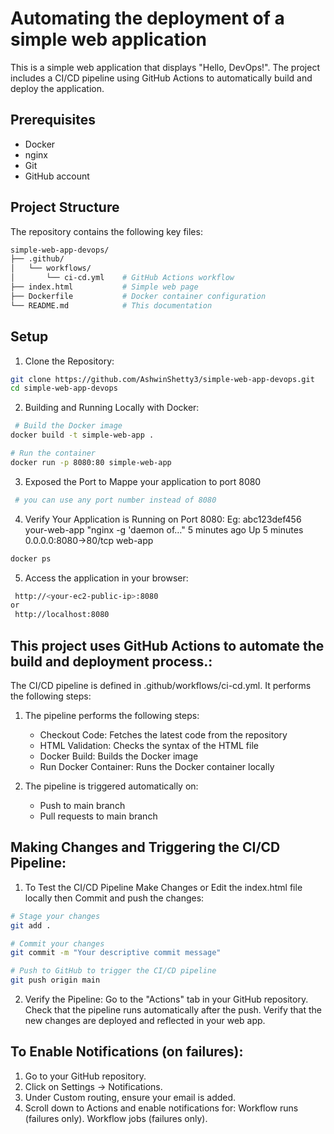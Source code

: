 # Automating the deployment of a simple web application

This is a simple web application that displays "Hello, DevOps!". The project includes a CI/CD pipeline using GitHub Actions to automatically build and deploy the application.

## Prerequisites

- Docker
- nginx
- Git
- GitHub account

## Project Structure
The repository contains the following key files:
```bash
simple-web-app-devops/
├── .github/
│   └── workflows/
│       └── ci-cd.yml    # GitHub Actions workflow
├── index.html           # Simple web page
├── Dockerfile           # Docker container configuration
└── README.md            # This documentation
   ```
## Setup

1. Clone the Repository:

```bash
git clone https://github.com/AshwinShetty3/simple-web-app-devops.git
cd simple-web-app-devops
   ```

2. Building and Running Locally with Docker:

```bash
 # Build the Docker image
docker build -t simple-web-app .

# Run the container
docker run -p 8080:80 simple-web-app

   ```

3. Exposed the Port to Mappe your application to port 8080 
```bash
 # you can use any port number instead of 8080

   ```

4. Verify Your Application is Running on Port 8080:
   Eg: abc123def456   your-web-app  "nginx -g 'daemon of…"   5 minutes ago  Up 5 minutes  0.0.0.0:8080->80/tcp   web-app
 ```bash
 docker ps
   ```
   
5. Access the application in your browser:

```bash
 http://<your-ec2-public-ip>:8080
or
 http://localhost:8080
   ```
   

## This project uses GitHub Actions to automate the build and deployment process.:
The CI/CD pipeline is defined in .github/workflows/ci-cd.yml. It performs the following steps:

1. The pipeline performs the following steps:
   - Checkout Code: Fetches the latest code from the repository
   - HTML Validation: Checks the syntax of the HTML file
   - Docker Build: Builds the Docker image
   - Run Docker Container: Runs the Docker container locally

2. The pipeline is triggered automatically on:
   - Push to main branch
   - Pull requests to main branch


## Making Changes and Triggering the CI/CD Pipeline:

1. To Test the CI/CD Pipeline Make Changes or Edit the index.html file locally then Commit and push the changes:

```bash
# Stage your changes
git add .

# Commit your changes
git commit -m "Your descriptive commit message"

# Push to GitHub to trigger the CI/CD pipeline
git push origin main
  ```
2. Verify the Pipeline:
   Go to the "Actions" tab in your GitHub repository.
   Check that the pipeline runs automatically after the push.
   Verify that the new changes are deployed and reflected in your web app.

## To Enable Notifications (on failures):
   1. Go to your GitHub repository.
   2. Click on Settings → Notifications.
   3. Under Custom routing, ensure your email is added.
   4. Scroll down to Actions and enable notifications for:
      Workflow runs (failures only).
      Workflow jobs (failures only).


     

